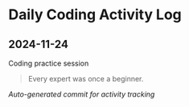 # Daily Coding Activity Log

## 2024-11-24

Coding practice session

> Every expert was once a beginner.

*Auto-generated commit for activity tracking*
